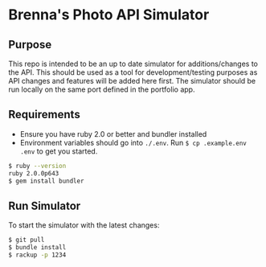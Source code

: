 # Brenna's Photo API Simulator

## Purpose

This repo is intended to be an up to date simulator for additions/changes to the API. This should be used as a tool for development/testing purposes as API changes and features will be added here first. The simulator should be run locally on the same port defined in the portfolio app.

## Requirements

* Ensure you have ruby 2.0 or better and bundler installed
* Environment variables should go into `./.env`.
Run `$ cp .example.env .env` to get you started.

```bash
$ ruby --version
ruby 2.0.0p643
$ gem install bundler
```

## Run Simulator

To start the simulator with the latest changes:

```bash
$ git pull
$ bundle install
$ rackup -p 1234
```
